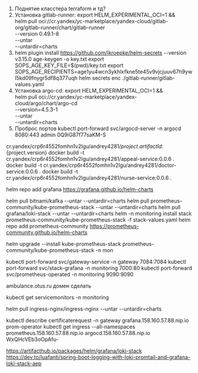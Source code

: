 1) Поднятие класстера terraform и тд?
2) Установка gitlab-runner:
export HELM_EXPERIMENTAL_OCI=1 && \
helm pull oci://cr.yandex/yc-marketplace/yandex-cloud/gitlab-org/gitlab-runner/chart/gitlab-runner \
  --version 0.49.1-8 \
  --untar \
  --untardir=charts
3) helm plugin install https://github.com/jkroepke/helm-secrets --version v3.15.0
age-keygen -o key.txt
export SOPS_AGE_KEY_FILE=$(pwd)/key.txt
export SOPS_AGE_RECIPIENTS=age1yu4wcn3ykhlxfkne5te45v9vjcjuuv67h9ywl5kd09fnygr5df8q377uqh
helm secrets enc ./gitlab-runner/gitlab-values.yaml
4) Установка argo-cd:
export HELM_EXPERIMENTAL_OCI=1 && \
helm pull oci://cr.yandex/yc-marketplace/yandex-cloud/argo/chart/argo-cd \
--version=4.5.3-1 \
--untar \
--untardir=charts
5) Проброс портов
kubectl port-forward svc/argocd-server -n argocd 8080:443
admin
0Q9iG87f77saKM-S

cr.yandex/crp6r4552fomhn1v2lgu/andrey4281/${project.artifactId}:${project.version}
docker build -t cr.yandex/crp6r4552fomhn1v2lgu/andrey4281/appeal-service:0.0.6 .
docker build -t cr.yandex/crp6r4552fomhn1v2lgu/andrey4281/doctor-service:0.0.6 .
docker build -t cr.yandex/crp6r4552fomhn1v2lgu/andrey4281/nurse-service:0.0.6 .

helm repo add grafana https://grafana.github.io/helm-charts

helm pull bitnami/kafka --untar --untardir=charts
helm pull prometheus-community/kube-prometheus-stack --untar --untardir=charts
helm pull grafana/loki-stack --untar --untardir=charts
helm -n monitoring install stack prometheus-community/kube-prometheus-stack -f stack-values.yaml
helm repo add prometheus-community https://prometheus-community.github.io/helm-charts

helm upgrade --install kube-prometheus-stack prometheus-community/kube-prometheus-stack -n mon

kubectl port-forward svc/gateway-service -n gateway 7084:7084
kubectl port-forward svc/stack-grafana -n monitoring 7000:80
kubectl port-forward svc/prometheus-operated -n monitoring 9090:9090


ambulance.otus.ru домен сделать

kubectl get servicemonitors -n monitoring

helm pull ingress-nginx/ingress-nginx --untar --untardir=charts

kubectl describe certificaterequest -n gateway
grafana.158.160.57.88.nip.io
prom-operator
kubectl get ingress --all-namespaces
prometheus.158.160.57.88.nip.io
argocd.158.160.57.88.nip.io
WxQHcVEb3oOpAfu-

https://artifacthub.io/packages/helm/grafana/loki-stack
https://dev.to/luafanti/spring-boot-logging-with-loki-promtail-and-grafana-loki-stack-aep

